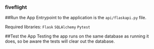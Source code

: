 ### fiveflight
##Run the App
Entrypoint to the application is the `api/flaskapi.py` file.

Required libraries:
`Flask`
`SQLAlchemy`
`Pytest`

##Test the App
Testing the app runs on the same database as running it does, so be aware the tests will clear out the database.

